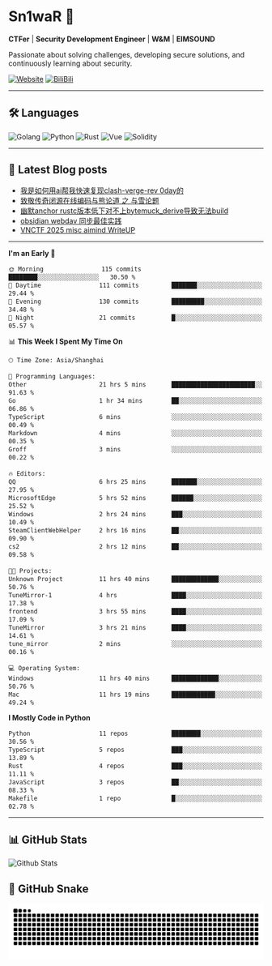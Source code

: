 # Sn1waR 👋

**CTFer** | **Security Development Engineer** | **W&M** | **EIMSOUND**

Passionate about solving challenges, developing secure solutions, and continuously learning about security.

[![Website](https://img.shields.io/website?url=https%3A%2F%2Fwww.snowywar.top)](https://www.snowywar.top) 
[![BiliBili](https://img.shields.io/badge/BiliBili-哔哩哔哩-00A1D6?style=flat&logo=bilibili&logoColor=white)](https://space.bilibili.com/8389161)  

---

## 🛠️ Languages
![Golang](https://img.shields.io/badge/-Golang-00ADD8?style=flat&logo=go&logoColor=white)
![Python](https://img.shields.io/badge/-Python-3776AB?style=flat&logo=python&logoColor=white)
![Rust](https://img.shields.io/badge/-Rust-000000?style=flat&logo=rust&logoColor=white)
![Vue](https://img.shields.io/badge/-Vue.js-4FC08D?style=flat&logo=vue.js&logoColor=white)
![Solidity](https://img.shields.io/badge/-Solidity-363636?style=flat&logo=solidity&logoColor=white)

---
## 📖 Latest Blog posts
<!-- BLOG-POST-LIST:START -->
- [我是如何用ai帮我快速复现clash-verge-rev 0day的](https://www.snowywar.top/4595.html)
- [致敬传奇闭源在线编码与熊论道 之 与雪论题](https://www.snowywar.top/4590.html)
- [幽默anchor rustc版本低下对不上bytemuck_derive导致无法build](https://www.snowywar.top/4587.html)
- [obsidian webdav 同步最佳实践](https://www.snowywar.top/4555.html)
- [VNCTF 2025 misc aimind WriteUP](https://www.snowywar.top/4546.html)
<!-- BLOG-POST-LIST:END -->
---
<!--START_SECTION:waka-->
**I'm an Early 🐤** 

```text
🌞 Morning                115 commits         ████████░░░░░░░░░░░░░░░░░   30.50 % 
🌆 Daytime                111 commits         ███████░░░░░░░░░░░░░░░░░░   29.44 % 
🌃 Evening                130 commits         █████████░░░░░░░░░░░░░░░░   34.48 % 
🌙 Night                  21 commits          █░░░░░░░░░░░░░░░░░░░░░░░░   05.57 % 
```


📊 **This Week I Spent My Time On** 

```text
🕑︎ Time Zone: Asia/Shanghai

💬 Programming Languages: 
Other                    21 hrs 5 mins       ███████████████████████░░   91.63 % 
Go                       1 hr 34 mins        ██░░░░░░░░░░░░░░░░░░░░░░░   06.86 % 
TypeScript               6 mins              ░░░░░░░░░░░░░░░░░░░░░░░░░   00.49 % 
Markdown                 4 mins              ░░░░░░░░░░░░░░░░░░░░░░░░░   00.35 % 
Groff                    3 mins              ░░░░░░░░░░░░░░░░░░░░░░░░░   00.22 % 

🔥 Editors: 
QQ                       6 hrs 25 mins       ███████░░░░░░░░░░░░░░░░░░   27.95 % 
MicrosoftEdge            5 hrs 52 mins       ██████░░░░░░░░░░░░░░░░░░░   25.52 % 
Windows                  2 hrs 24 mins       ███░░░░░░░░░░░░░░░░░░░░░░   10.49 % 
SteamClientWebHelper     2 hrs 16 mins       ██░░░░░░░░░░░░░░░░░░░░░░░   09.90 % 
cs2                      2 hrs 12 mins       ██░░░░░░░░░░░░░░░░░░░░░░░   09.58 % 

🐱‍💻 Projects: 
Unknown Project          11 hrs 40 mins      █████████████░░░░░░░░░░░░   50.76 % 
TuneMirror-1             4 hrs               ████░░░░░░░░░░░░░░░░░░░░░   17.38 % 
frontend                 3 hrs 55 mins       ████░░░░░░░░░░░░░░░░░░░░░   17.09 % 
TuneMirror               3 hrs 21 mins       ████░░░░░░░░░░░░░░░░░░░░░   14.61 % 
tune_mirror              2 mins              ░░░░░░░░░░░░░░░░░░░░░░░░░   00.16 % 

💻 Operating System: 
Windows                  11 hrs 40 mins      █████████████░░░░░░░░░░░░   50.76 % 
Mac                      11 hrs 19 mins      ████████████░░░░░░░░░░░░░   49.24 % 
```

**I Mostly Code in Python** 

```text
Python                   11 repos            ████████░░░░░░░░░░░░░░░░░   30.56 % 
TypeScript               5 repos             ███░░░░░░░░░░░░░░░░░░░░░░   13.89 % 
Rust                     4 repos             ███░░░░░░░░░░░░░░░░░░░░░░   11.11 % 
JavaScript               3 repos             ██░░░░░░░░░░░░░░░░░░░░░░░   08.33 % 
Makefile                 1 repo              █░░░░░░░░░░░░░░░░░░░░░░░░   02.78 % 
```




<!--END_SECTION:waka-->
---

## 📊 GitHub Stats
![Github Stats](https://github-readme-stats.vercel.app/api?username=jiayuqi7813&show_icons=true&theme=radical)

## 🐍 GitHub Snake
<picture>
  <source media="(prefers-color-scheme: dark)" srcset="https://raw.githubusercontent.com/jiayuqi7813/jiayuqi7813/output/github-contribution-grid-snake-dark.svg">
  <source media="(prefers-color-scheme: light)" srcset="https://raw.githubusercontent.com/jiayuqi7813/jiayuqi7813/output/github-contribution-grid-snake.svg">
  <img alt="github contribution grid snake animation" src="https://raw.githubusercontent.com/jiayuqi7813/jiayuqi7813/output/github-contribution-grid-snake.svg">
</picture>

